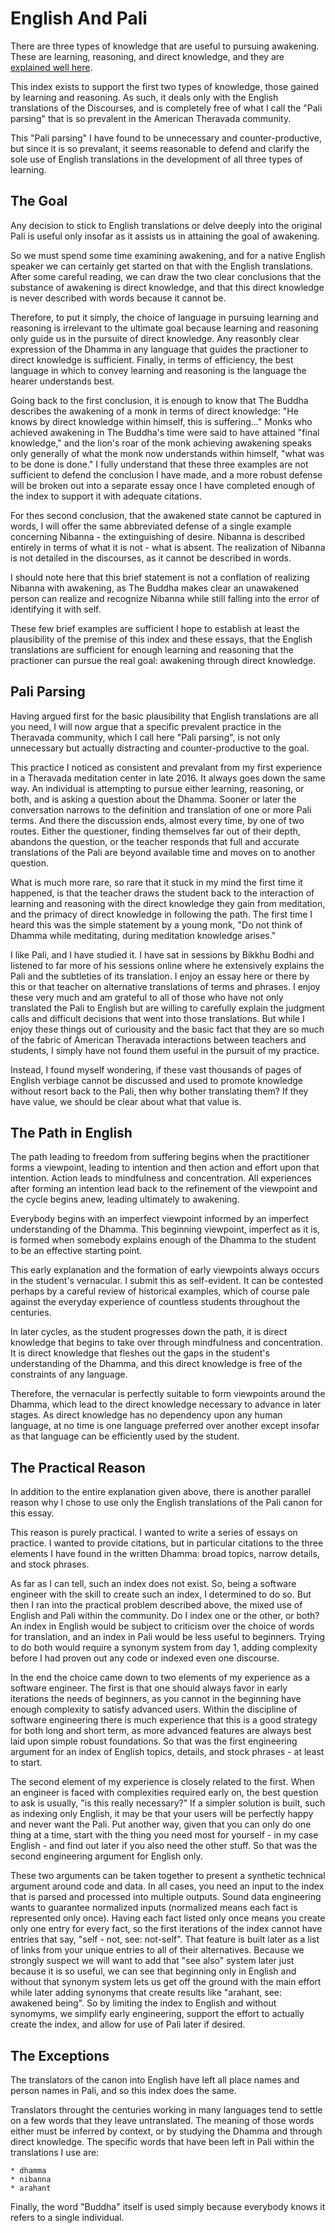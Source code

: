 # English And Pali

There are three types of knowledge that are useful to pursuing awakening.
These are learning, reasoning, and direct knowledge, and they are [explained well here](https://bhikkhu.wordpress.com/2006/10/19/understanding-the-dhamma-through-direct-knowledge/).

This index exists to support the first two types of knowledge, those gained
by learning and reasoning.  As such, it deals only with the English translations
of the Discourses, and is completely free of what I call the "Pali parsing" that
is so prevalent in the American Theravada community.  

This "Pali parsing" I have found to be unnecessary and counter-productive, but
since it is so prevalant, it seems reasonable to defend and clarify the sole
use of English translations in the development of all three types of learning.

## The Goal

Any decision to stick to English translations or delve deeply into the original
Pali is useful only insofar as it assists us in attaining the goal of awakening.

So we must spend some time examining awakening, and for a native English speaker
we can certainly get started on that with the English translations.  After some
careful reading, we can draw the two clear conclusions that the substance of
awakening is direct knowledge, and that this direct knowledge is never 
described with words because it cannot be.

Therefore, to put it simply, the choice of language in pursuing learning and
reasoning is irrelevant to the ultimate goal because learning and reasoning
only guide us in the pursuite of direct knowledge.  Any reasonbly clear expression of the Dhamma
in any language that guides the practioner to direct knowledge is sufficient.
Finally, in terms of efficiency, the best language in which to convey learning
and reasoning is the language the hearer understands best.

Going back to the first conclusion, it is enough to know that The Buddha
describes the awakening of a monk in terms of direct knowledge: "He knows by 
direct knowledge within himself, this is suffering..."  Monks who achieved
awakening in The Buddha's time were said to have attained "final knowledge,"
and the lion's roar of the monk achieving awakening speaks only generally
of what the monk now understands within himself, "what was to be done is
done."  I fully understand that these three examples are not sufficient to
defend the conclusion I have made, and a more robust defense will be broken
out into a separate essay once I have completed enough of the index to support
it with adequate citations.

For thes second conclusion, that the awakened state cannot be captured in words,
I will offer the same abbreviated defense of a single example concerning
Nibanna - the extinguishing of desire. Nibanna is described entirely in terms of
what it is not - what is absent.  The realization of Nibanna is not detailed
in the discourses, as it cannot be described in words.  

I should note here that
this brief statement is not a conflation of realizing Nibanna with awakening, as
The Buddha makes clear an unawakened person can realize and recognize Nibanna while
still falling into the error of identifying it with self.  

These few brief examples are sufficient I hope to establish at least the plausibility of
the premise of this index and these essays, that the English translations are
sufficient for enough learning and reasoning that the practioner can pursue
the real goal: awakening through direct knowledge.


## Pali Parsing

Having argued first for the basic plausibility that English translations are
all you need, I will now argue that a specific prevalent practice in the
Theravada community, which I call here "Pali parsing", is not only unnecessary
but actually distracting and counter-productive to the goal.  

This practice I noticed as consistent and prevalant from my first experience
in a Theravada meditation center in late 2016.  It always goes down the same
way.  An individual is attempting to pursue either learning, reasoning, or 
both, and is asking a question about the Dhamma.  Sooner or later the
conversation narrows to the definition and translation of one or more Pali
terms.  And there the discussion ends, almost every time, by one of two routes.
Either the questioner, finding themselves far out of their depth, abandons
the question, or the teacher responds that full and accurate translations
of the Pali are beyond available time and moves on to another question.

What is much more rare, so rare that it stuck in my mind the first time it
happened, is that the teacher draws the student back to the interaction
of learning and reasoning with the direct knowledge they gain from 
meditation, and the primacy of direct knowledge in following the path. 
The first time I heard this was the simple statement by a
young monk, "Do not think of Dhamma while meditating, during meditation
knowledge arises."

I like Pali, and I have studied it.  I have sat in sessions by Bikkhu Bodhi
and listened to far more of his sessions online where he extensively explains
the Pali and the subtleties of its translation.  I enjoy an essay here or there by this 
or that teacher on alternative translations of terms and phrases.  I enjoy these very much and
am grateful to all of those who have not only translated the Pali to English
but are willing to carefully explain the judgment calls and difficult decisions
that went into those translations.  But while I enjoy these things out of 
curiousity and the basic fact that they are so much of the fabric of American
Theravada interactions between teachers and students, I simply have not found them useful in the
pursuit of my practice.  

Instead, I found myself wondering, if these vast thousands of pages of English
verbiage cannot be discussed and used to promote knowledge without resort 
back to the Pali, then why bother translating them?   If they have value,
we should be clear about what that value is.

## The Path in English

The path leading to freedom from suffering begins when the practitioner forms a 
viewpoint, leading to intention and then action and effort upon that intention.  Action
leads to mindfulness and concentration.  All experiences after forming an intention
lead back to the refinement of the viewpoint and the cycle begins anew, leading
ultimately to awakening.

Everybody begins with an imperfect viewpoint informed by an imperfect understanding
of the Dhamma.  This beginning viewpoint, imperfect as it is, is formed when somebody
explains enough of the Dhamma to the student to be an effective starting point.

This early explanation and the formation of early viewpoints always occurs in the
student's vernacular.  I submit this as self-evident.  It can be contested perhaps
by a careful review of historical examples, which of course pale against the 
everyday experience of countless students throughout the centuries.

In later cycles, as the student progresses down the path, it is direct knowledge that
begins to take over through mindfulness and concentration.  It is direct knowledge that
fleshes out the gaps in the student's understanding of the Dhamma, and this direct
knowledge is free of the constraints of any language.

Therefore, the vernacular is perfectly suitable to form viewpoints around the Dhamma,
which lead to the direct knowledge necessary to advance in later stages.  As direct
knowledge has no dependency upon any human language, at no time is one language 
preferred over another except insofar as that language can be efficiently used by
the student.

## The Practical Reason

In addition to the entire explanation given above, there is another parallel reason
why I chose to use only the English translations of the Pali canon for this essay.

This reason is purely practical.  I wanted to write a series of essays on practice.
I wanted to provide citations, but in particular citations to the three elements I have
found in the written Dhamma: broad topics, narrow details, and stock phrases.  

As far as I can tell, such an index does not exist.  So, being a software engineer 
with the skill to create such an index, I determined to do so.  But then I ran into
the practical problem described above, the mixed use of English and Pali within the
community.  Do I index one or the other, or both?  An index in English would be subject to criticism over the choice of
words for translation, and an index in Pali would be less useful to beginners.  Trying
to do both would require a synonym system from day 1, adding complexity before I had
proven out any code or indexed even one discourse.

In the end the choice came down to two elements of my experience as a software
engineer.  The first is that one should always favor in early iterations the needs of
beginners, as you cannot in the beginning have enough complexity to satisfy advanced users.
Within the discipline of software engineering there is much experience that this is a good
strategy for both long and short term, as more advanced features are always best laid upon
simple robust foundations.  So that was the first engineering argument for an index of English topics, details, and
stock phrases - at least to start.

The second element of my experience is closely related to the first.  When an engineer 
is faced with complexities required early on, the best question to ask is usually, "is
this really necessary?"  If a simpler solution is built, such as indexing only English,
it may be that your users will be perfectly happy and never want the Pali.  Put another
way, given that you can only do one thing at a time, start with the thing you need
most for yourself - in my case English - and find out later if you also need the other
stuff.  So that was the second engineering argument for English only.

These two arguments can be taken together to present a synthetic technical argument around
code and data.  In all cases, you need an input to the index that is parsed and
processed into multiple outputs.  Sound data engineering wants to guarantee normalized
inputs (normalized means each fact is represented only once).   Having each fact listed 
only once means you create only one entry for every fact, so the first iterations of the
index cannot have entries that say, "self - not, see: not-self".  That feature is built later as a list of links
from your unique entries to all of their alternatives. Because we strongly suspect we will
want to add that "see also" system later just because it is so useful, we can see that
beginning only in English and without that synonym system lets us get off the ground with
the main effort while later adding synonyms that create results like "arahant, see: awakened being". 
So by limiting the index to English and without synomyms, we simplify early engineering, support
the effort to actually create the index, and allow for use of Pali later if desired.

## The Exceptions

The translators of the canon into English have left all place names and person names
in Pali, and so this index does the same.

Translators throught the centuries working in many languages tend to settle on a few
words that they leave untranslated.  The meaning of those words either must be inferred
by context, or 
by studying the Dhamma and through direct knowledge.  The specific words that have been
left in Pali within the translations I use are:

    * dhamma
    * nibanna
    * arahant

Finally, the word "Buddha" itself is used simply because everybody knows it refers
to a single individual.